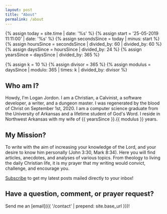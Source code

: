 ```yaml
---
layout: post
title: "About"
permalink: /about
---
```


{%   assign today = site.time | date: '%s'      %}
{%   assign start = '25-05-2019 11:11:00' | date: '%s'  %}
{%   assign secondsSince = today | minus: start     %}
{%   assign hoursSince = secondsSince | divided_by: 60 | divided_by: 60     %}
{%   assign daysSince = hoursSince | divided_by: 24  %}
{%   assign yearsSince = daysSince | divided_by: 365  %}

{%   assign k = 10   %}
{%   assign divisor = 365   %}
{%   assign modulus = daysSince | modulo: 365 | times: k | divided_by: divisor  %}

## Who am I?
Howdy, I'm Logan Jordon. I am a Christian, a Calvinist, a software developer, a writer, and a dungeon master. I was regenerated by the blood of Christ on September 1st, 2020. I am a computer science graduate from the University of Arkansas and a lifetime student of God's Word. I reside in Northwest Arkansas with my wife of {{ yearsSince }}.{{ modulus }} years.

## My Mission?
To write with the aim of increasing your knowledge of the Lord, and your desire to know him personally (John 3:30, Mark 8:34). Here you will find articles, anecdotes, and analyses of various topics. From theology to living the daily Christian life, it is my prayer that my writing would convict, challenge, and encourage you.

<a href="http://eepurl.com/heJUTb" target="_blank">Subscribe</a> to get my latest posts mailed directly to your inbox!

## Have a question, comment, or prayer request?
Send me an [email]({{ '/contact' | prepend: site.base_url }})!